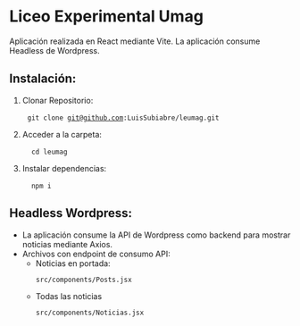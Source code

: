 # Liceo Experimental Umag

Aplicación realizada en React mediante Vite. La aplicación consume Headless de Wordpress.

## Instalación:
1. Clonar Repositorio: <pre> <code>git clone git@github.com:LuisSubiabre/leumag.git</code></pre>
2. Acceder a la carpeta: <pre> <code> cd leumag</code></pre>
3. Instalar dependencias: <pre> <code> npm i</code></pre>

## Headless Wordpress:
- La aplicación consume la API de Wordpress como backend para mostrar noticias mediante Axios.
- Archivos con endpoint de consumo API:
  - Noticias en portada: <pre> <code>src/components/Posts.jsx</code></pre>
  - Todas las noticias <pre> <code>src/components/Noticias.jsx</code></pre>
